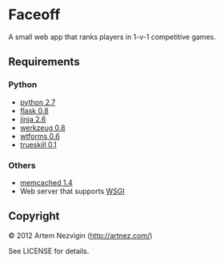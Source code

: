 Faceoff
=======

A small web app that ranks players in 1-v-1 competitive games.

Requirements
------------

### Python 

  - [python 2.7](http://python.org/)
  - [flask 0.8](http://flask.pocoo.org/)
  - [jinja 2.6](http://jinja.pocoo.org/)
  - [werkzeug 0.8](http://werkzeug.pocoo.org/)
  - [wtforms 0.6](http://wtforms.simplecodes.com/)
  - [trueskill 0.1](http://packages.python.org/trueskill/)

### Others

  - [memcached 1.4](http://memcached.org/)
  - Web server that supports [WSGI](http://www.wsgi.org/) 

Copyright
---------

© 2012 Artem Nezvigin (<http://artnez.com/>)

See LICENSE for details.

